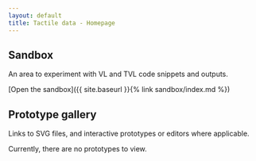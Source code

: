 ```yaml
---
layout: default
title: Tactile data - Homepage
---
```


## Sandbox

An area to experiment with VL and TVL code snippets and outputs.

[Open the sandbox]({{ site.baseurl }}{% link sandbox/index.md %})

## Prototype gallery

Links to SVG files, and interactive prototypes or editors where applicable.

Currently, there are no prototypes to view.